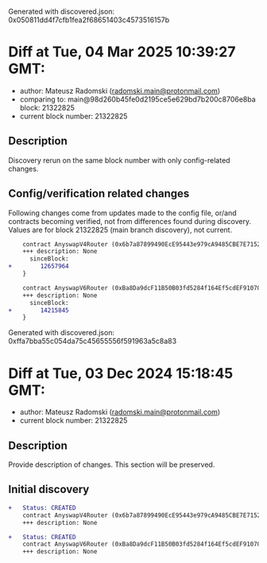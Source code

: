 Generated with discovered.json: 0x050811dd4f7cfb1fea2f68651403c4573516157b

# Diff at Tue, 04 Mar 2025 10:39:27 GMT:

- author: Mateusz Radomski (<radomski.main@protonmail.com>)
- comparing to: main@98d260b45fe0d2195ce5e629bd7b200c8706e8ba block: 21322825
- current block number: 21322825

## Description

Discovery rerun on the same block number with only config-related changes.

## Config/verification related changes

Following changes come from updates made to the config file,
or/and contracts becoming verified, not from differences found during
discovery. Values are for block 21322825 (main branch discovery), not current.

```diff
    contract AnyswapV4Router (0x6b7a87899490EcE95443e979cA9485CBE7E71522) {
    +++ description: None
      sinceBlock:
+        12657964
    }
```

```diff
    contract AnyswapV6Router (0xBa8Da9dcF11B50B03fd5284f164Ef5cdEF910705) {
    +++ description: None
      sinceBlock:
+        14215845
    }
```

Generated with discovered.json: 0xffa7bba55c054da75c45655556f591963a5c8a83

# Diff at Tue, 03 Dec 2024 15:18:45 GMT:

- author: Mateusz Radomski (<radomski.main@protonmail.com>)
- current block number: 21322825

## Description

Provide description of changes. This section will be preserved.

## Initial discovery

```diff
+   Status: CREATED
    contract AnyswapV4Router (0x6b7a87899490EcE95443e979cA9485CBE7E71522)
    +++ description: None
```

```diff
+   Status: CREATED
    contract AnyswapV6Router (0xBa8Da9dcF11B50B03fd5284f164Ef5cdEF910705)
    +++ description: None
```
